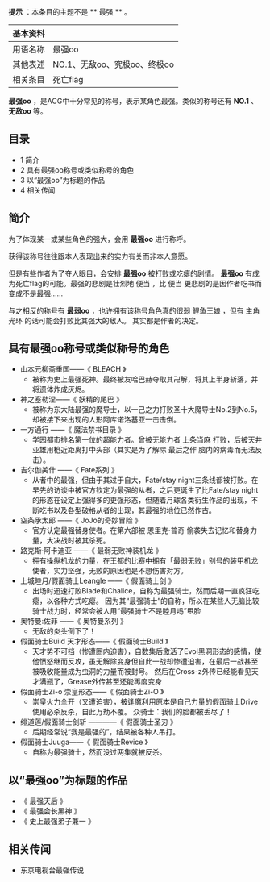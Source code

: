 **提示** ：本条目的主题不是 ** 最强  ** 。

|  **基本资料**  ||
|---|---|
|用语名称  |  最强oo   |
|其他表述  |  NO.1、无敌oo、究极oo、终极oo   |
|相关条目  |  死亡flag   |
  
**最强oo** ，是ACG中十分常见的称号，表示某角色最强。类似的称号还有 **NO.1** 、 **无敌oo** 等。

##  目录

  * 1  简介 
  * 2  具有最强oo称号或类似称号的角色 
  * 3  以“最强oo”为标题的作品 
  * 4  相关传闻 

##  简介

为了体现某一或某些角色的强大，会用 **最强oo** 进行称呼。

获得该称号往往跟本人表现出来的实力有关而非本人意愿。

但是有些作者为了夺人眼目，会安排 **最强oo** 被打败或吃瘪的剧情。 **最强oo** 有成为死亡flag的可能。最强的悲剧是壮烈地  便当  ，比
便当  更悲剧的是因作者吃书而变成不是最强……

与之相反的称号有 **最弱oo** ，也许拥有该称号角色真的很弱  鲤鱼王娘  ，但有  主角光环  的话可能会打败比其强大的敌人。  其实都是作者的决定。

##  具有最强oo称号或类似称号的角色

  * 山本元柳斋重国——《  BLEACH  》 
    * 被称为史上最强死神。最终被友哈巴赫夺取其卍解，将其上半身斩落，并将遗体炸成灰烬。 
  * 神之塞勒涅——《  妖精的尾巴  》 
    * 被称为东大陆最强的魔导士，以一己之力打败圣十大魔导士No.2到No.5，却被接下来出现的人形阿库诺洛基亚一击击倒。 
  * 一方通行  ——《  魔法禁书目录  》 
    * 学园都市排名第一位的超能力者。曾被无能力者  上条当麻  打败，后被天井亚雄用枪近距离打中头部（其实是为了解除  最后之作  脑内的病毒而无法反击）。 
  * 吉尔伽美什  ——《  Fate系列  》 
    * 从者中的最强，但由于其过于自大，Fate/stay night三条线都被打败。在早先的访谈中被官方钦定为最强的从者，之后更诞生了比Fate/stay night的形态在设定上强得多的更强形态，但随着月球各类衍生作品的出现，不断吃书以及各型破格从者的出现，其最强的地位已然作古。 
  * 空条承太郎  ——《  JoJo的奇妙冒险  》 
    * 官方认定最强替身使者。在第六部被  恩里克·普奇  偷袭失去记忆和替身力量，大决战时被其杀死。 
  * 路克斯·阿卡迪亚  ——《  最弱无败神装机龙  》 
    * 拥有操纵机龙的力量，在王都的比赛中拥有「最弱无败」别号的装甲机龙使者，实力坚强，无败的原因也是不想伤害对方。 
  * 上城睦月/假面骑士Leangle  ——《  假面骑士剑  》 
    * 出场时迅速打败Blade和Chalice，自称为最强骑士，然而后期一直疯狂吃瘪，以各种方式吃瘪。  因为其“最强骑士”的自称，所以在某些人无脑比较骑士战力时，经常会被人用“最强骑士不是睦月吗”甩脸 
  * 奥特曼:佐菲  ——《  奥特曼系列  》 
    * 无敌的炎头倒下了！ 
  * 假面骑士Build 天才形态——《  假面骑士Build  》 
    * 天才势不可挡（惨遭圈内迫害），自数集后激活了Evol黑洞形态的感情，使他愤怒继而反攻，虽无解除变身但自此一战却惨遭迫害，在最后一战甚至被吸收能量成为虫洞的力量而被封号。  然后在Cross-z外传已经能看见天才满瓶了，Grease外传甚至还能再度变身 
  * 假面骑士Zi-o 崇皇形态——《  假面骑士Zi-O  》 
    * 崇皇火力全开（又遭迫害），被逢魔利用原本是自己力量的假面骑士Drive使用必杀反杀，自此万劫不覆。  众骑士：我们的脸都被丢尽了！ 
  * 绯道莲/假面骑士剑斩  ————《  假面骑士圣刃  》 
    * 后期经常说“我是最强的”，结果被各种人吊打。 
  * 假面骑士Juuga——《  假面骑士Revice  》 
    * 自称为最强骑士，然而没过两集就被反杀。 

##  以“最强oo”为标题的作品

  * 《  最强天后  》 
  * 《  最强会长黑神  》 
  * 《  史上最强弟子兼一  》 

##  相关传闻

  * 东京电视台最强传说 

